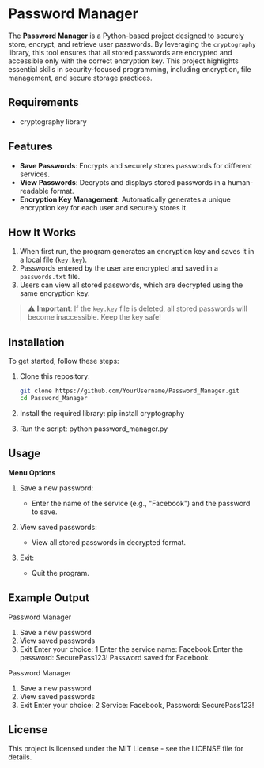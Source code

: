 
# **Password Manager**

The **Password Manager** is a Python-based project designed to securely store, encrypt, and retrieve user passwords. By leveraging the `cryptography` library, this tool ensures that all stored passwords are encrypted and accessible only with the correct encryption key. This project highlights essential skills in security-focused programming, including encryption, file management, and secure storage practices.

## Requirements 
- cryptography library

## Features

- **Save Passwords**: Encrypts and securely stores passwords for different services.
- **View Passwords**: Decrypts and displays stored passwords in a human-readable format.
- **Encryption Key Management**: Automatically generates a unique encryption key for each user and securely stores it.

## How It Works

1. When first run, the program generates an encryption key and saves it in a local file (`key.key`).
2. Passwords entered by the user are encrypted and saved in a `passwords.txt` file.
3. Users can view all stored passwords, which are decrypted using the same encryption key.

> ⚠️ **Important**: If the `key.key` file is deleted, all stored passwords will become inaccessible. Keep the key safe!

## Installation
To get started, follow these steps:

1. Clone this repository:
   ```bash
   git clone https://github.com/YourUsername/Password_Manager.git
   cd Password_Manager

2. Install the required library:
   pip install cryptography

3. Run the script:
   python password_manager.py

## Usage
**Menu Options**
1. Save a new password:
    - Enter the name of the service (e.g., "Facebook") and the password to save.

2. View saved passwords:
    - View all stored passwords in decrypted format.

3. Exit:
    - Quit the program.

## Example Output

Password Manager
1. Save a new password
2. View saved passwords
3. Exit
Enter your choice: 1
Enter the service name: Facebook
Enter the password: SecurePass123!
Password saved for Facebook.

Password Manager
1. Save a new password
2. View saved passwords
3. Exit
Enter your choice: 2
Service: Facebook, Password: SecurePass123!

## License

This project is licensed under the MIT License - see the LICENSE file for details.

